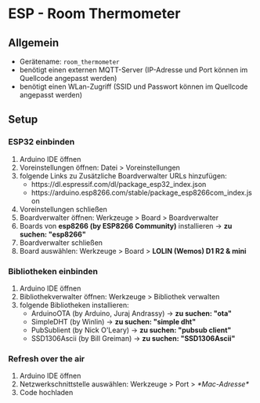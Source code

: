 # ESP - Room Thermometer

## Allgemein
* Gerätename: `room_thermometer`
* benötigt einen externen MQTT-Server (IP-Adresse und Port können im Quellcode angepasst werden)
* benötigt einen WLan-Zugriff (SSID und Passwort können im Quellcode angepasst werden)

## Setup

### ESP32 einbinden
<ol>
	<li>Arduino IDE  öffnen</li>
	<li>Voreinstellungen öffnen: Datei > Voreinstellungen</li>
	<li>
		folgende Links zu Zusätzliche Boardverwalter URLs hinzufügen:
        <ul>
	        <li>https://dl.espressif.com/dl/package_esp32_index.json</li>
			<li>https://arduino.esp8266.com/stable/package_esp8266com_index.json</li>
		</ul>
     </li>
    <li>Voreinstellungen schließen</li>
    <li>Boardverwalter  öffnen: Werkzeuge > Board > Boardverwalter</li>
    <li>Boards von <b>esp8266 (by ESP8266 Community)</b> installieren -> <b>zu suchen: "esp8266"</b></li>
    <li>Boardverwalter schließen </li>
    <li>Board auswählen: Werkzeuge > Board > <b>LOLIN (Wemos) D1 R2 & mini </b></li>
</ol>

### Bibliotheken einbinden
<ol>
	<li>Arduino IDE  öffnen</li>
    <li>Bibliothekverwalter  öffnen: Werkzeuge > Bibliothek verwalten  </li>
    <li>
	    folgende Bibliotheken installieren:
        <ul>
	        <li>ArduinoOTA (by Arduino, Juraj Andrassy) -> <b>zu suchen: "ota"</b></li>
	        <li>SimpleDHT (by Winlin) -> <b>zu suchen: "simple dht"</b></li>
	        <li>PubSublient (by Nick O'Leary) -> <b>zu suchen: "pubsub client"</b></li>
          <li>SSD1306Ascii (by Bill Greiman) -> <b>zu suchen: "SSD1306Ascii"</b></li>
		    </ul>
    </li>
</ol>

### Refresh over the air
<ol>
	<li>Arduino IDE öffnen</li>
    <li>Netzwerkschnittstelle auswählen: Werkzeuge > Port > <i>*Mac-Adresse*</i></li>
    <li>Code hochladen</li>
</ol>
